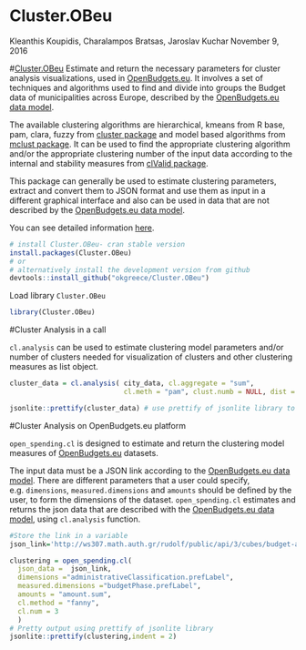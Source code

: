 Cluster.OBeu
================
Kleanthis Koupidis, Charalampos Bratsas, Jaroslav Kuchar
November 9, 2016

\#[Cluster.OBeu](https://okgreece.github.io/Cluster.OBeu/index.html)
Εstimate and return the necessary parameters for cluster analysis
visualizations, used in [OpenBudgets.eu](http://openbudgets.eu/). It
involves a set of techniques and algorithms used to find and divide into
groups the Budget data of municipalities across Europe, described by the
[OpenBudgets.eu data model](https://github.com/openbudgets/data-model).

The available clustering algorithms are hierarchical, kmeans from R
base, pam, clara, fuzzy from [cluster
package](https://CRAN.R-project.org/package=cluster) and model based
algorithms from [mclust
package](https://CRAN.R-project.org/package=mclust). It can be used to
find the appropriate clustering algorithm and/or the appropriate
clustering number of the input data according to the internal and
stability measures from [clValid
package](https://CRAN.R-project.org/package=clValid).

This package can generally be used to estimate clustering parameters,
extract and convert them to JSON format and use them as input in a
different graphical interface and also can be used in data that are not
described by the [OpenBudgets.eu data
model](https://github.com/openbudgets/data-model).

You can see detailed information
[here](https://okgreece.github.io/Cluster.OBeu/).

``` r
# install Cluster.OBeu- cran stable version
install.packages(Cluster.OBeu) 
# or
# alternatively install the development version from github
devtools::install_github("okgreece/Cluster.OBeu")
```

Load library `Cluster.OBeu`

``` r
library(Cluster.OBeu)
```

\#Cluster Analysis in a call

`cl.analysis` can be used to estimate clustering model parameters and/or
number of clusters needed for visualization of clusters and other
clustering measures as list object.

``` r
cluster_data = cl.analysis( city_data, cl.aggregate = "sum", 
                            cl.meth = "pam", clust.numb = NULL, dist = "euclidean", tojson = T) # json string format

jsonlite::prettify(cluster_data) # use prettify of jsonlite library to add indentation to the returned JSON string
```

\#Cluster Analysis on OpenBudgets.eu platform

`open_spending.cl` is designed to estimate and return the clustering
model measures of [OpenBudgets.eu](http://openbudgets.eu/) datasets.

The input data must be a JSON link according to the [OpenBudgets.eu data
model](https://github.com/openbudgets/data-model). There are different
parameters that a user could specify, e.g. `dimensions`,
`measured.dimensions` and `amounts` should be defined by the user, to
form the dimensions of the dataset. `open_spending.cl` estimates and
returns the json data that are described with the [OpenBudgets.eu data
model](https://github.com/openbudgets/data-model), using `cl.analysis`
function.

``` r
#Store the link in a variable
json_link='http://ws307.math.auth.gr/rudolf/public/api/3/cubes/budget-athens-revenue-2007__93458/aggregate?drilldown=budgetPhase.prefLabel%7CadministrativeClassification.prefLabel&aggregates=amount.sum'

clustering = open_spending.cl(
  json_data =  json_link, 
  dimensions ="administrativeClassification.prefLabel",
  measured.dimensions ="budgetPhase.prefLabel",
  amounts = "amount.sum",
  cl.method = "fanny",
  cl.num = 3
  )
# Pretty output using prettify of jsonlite library
jsonlite::prettify(clustering,indent = 2)
```
